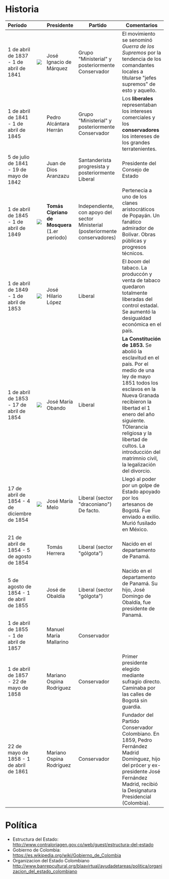 # Historia

| Período | | Presidente | Partido | Comentarios |
|:---|---|---|---|---|
| 1 de abril de 1837 - 1 de abril de 1841 | ![](https://upload.wikimedia.org/wikipedia/commons/e/e7/Jos%C3%A9_Ignacio_de_M%C3%A1rquez_1.jpg) | José Ignacio de Márquez | Grupo "Ministerial" y posteriormente Conservador | El movimiento se senominó *Guerra de los Supremos* por la tendencia de los comandantes locales a titularse "jefes supremos" de esto y aquello. |
|  1 de abril de 1841 - 1 de abril de 1845 | | Pedro Alcántara Herrán | Grupo "Ministerial" y posteriormente Conservador | Los **liberales** representaban los intereses comerciales y los **conservadores** los intereses de los grandes terratenientes. |
| 5 de julio de 1841 - 19 de mayo de 1842	| | Juan de Dios Aranzazu	| Santanderista progresista y posteriormente Liberal |	Presidente del Consejo de Estado |
| 1 de abril de 1845 - 1 de abril de 1849	| ![](https://upload.wikimedia.org/wikipedia/commons/a/ac/Portrait_of_Tom%C3%A1s_Cipriano_de_Mosquera.jpg) |	**Tomás Cipriano de Mosquera** (1.er periodo)	| Independiente, con apoyo del sector Ministerial (posteriormente conservadores) | Pertenecía a uno de los clanes aristocráticos de Popayán. Un fanático admirador de Bolívar. Obras públicas y progresos técnicos. |
| 1 de abril de 1849 - 1 de abril de 1853	| ![](https://upload.wikimedia.org/wikipedia/commons/c/c8/General_Jos%C3%A9_Hilario_L%C3%B3pez.jpg)	| José Hilario López	| Liberal | El *boom* del tabaco. La produccón y venta de tabaco quedaron totalmente liberadas del control estadal. Se aumentó la desigualdad económica en el país. |
|1 de abril de 1853 - 17 de abril de 1854	| ![](https://upload.wikimedia.org/wikipedia/commons/5/5c/Jos%C3%A9_Mar%C3%ADa_Obando_del_Campo.jpg) | José María Obando	| Liberal | **La Constitución de 1853.** Se abolió la esclavitud en el país. Por el medio de una ley de mayo 1851 todos los esclavos en la Nueva Granada recibieron la libertad el 1 enero del año siguiente. TOlerancia religiosa y la libertad de cultos. La introducción del matrimnio civil, la legalización del divorcio. |
| 17 de abril de 1854 - 4 de diciembre de 1854 | ![](https://upload.wikimedia.org/wikipedia/commons/c/c7/Jose_Maria_Melo_1.jpg) | José María Melo	| Liberal (sector "draconiano")	De facto. | Llegó al poder por un golpe de Estado apoyado por los artesanos de Bogotá. Fue enviado a exilio. Murió fusilado en México. |
| 21 de abril de 1854 - 5 de agosto de 1854	| |	Tomás Herrera	| Liberal (sector "gólgota") |	Nacido en el departamento de Panamá. |
| 5 de agosto de 1854 - 1 de abril de 1855 | |	José de Obaldía	| Liberal (sector "gólgota") |	Nacido en el departamento de Panamá. Su hijo, José Domingo de Obaldía, fue presidente de Panamá. |
| 1 de abril de 1855 - 1 de abril de 1857	|  |	Manuel María Mallarino |	Conservador | |	
| 1 de abril de 1857 - 22 de mayo de 1858	|  |	Mariano Ospina Rodríguez |	Conservador | Primer presidente elegido mediante sufragio directo. Caminaba por las calles de Bogotá sin guardia. |
| 22 de mayo de 1858 - 1 de abril de 1861	| |	Mariano Ospina Rodríguez	| Conservador	| Fundador del Partido Conservador Colombiano. En 1859, Pedro Fernández Madrid Domínguez, hijo del prócer y ex-presidente José Fernández Madrid, recibió la Designatura Presidencial (Colombia). |

# Política

* Estructura del Estado: http://www.contraloriagen.gov.co/web/guest/estructura-del-estado
* Gobierno de Colombia: https://es.wikipedia.org/wiki/Gobierno_de_Colombia
* Organizacion del Estado Colombiano http://www.banrepcultural.org/blaavirtual/ayudadetareas/politica/organizacion_del_estado_colombiano
